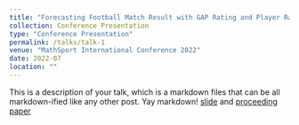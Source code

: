 ```yaml
---
title: "Forecasting Football Match Result with GAP Rating and Player Rating"
collection: Conference Presentation
type: "Conference Presentation"
permalink: /talks/talk-1
venue: "MathSport International Conference 2022"
date: 2022-07
location: ""
---
```


This is a description of your talk, which is a markdown files that can be all markdown-ified like any other post. Yay markdown!
[slide](https://www.dropbox.com/s/3dm23prxjdlgp0n/MathSport_int_2022_Calvin_ppt.pdf?dl=0) and [proceeding paper](https://www.dropbox.com/s/8c5r29gx0wx4jvf/MathSport_Int_2022_Calvin.pdf?dl=0)
